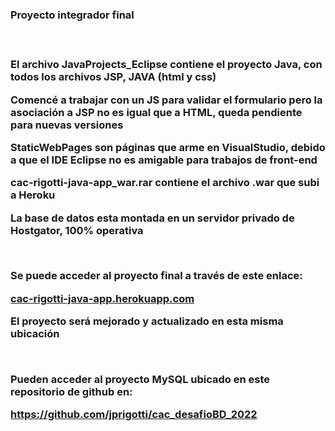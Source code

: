 <h3>Proyecto integrador final<h3>
<br>
<p>El archivo JavaProjects_Eclipse contiene el proyecto Java, con todos los archivos JSP, JAVA (html y css)<p>
<p>Comencé a trabajar con un JS para validar el formulario pero la asociación a JSP no es igual que a HTML, queda pendiente para nuevas versiones<p>
<p>StaticWebPages son páginas que arme en VisualStudio, debido a que el IDE Eclipse no es amigable para trabajos de front-end<p>
<p>cac-rigotti-java-app_war.rar contiene el archivo .war que subi a Heroku<p>
<p>La base de datos esta montada en un servidor privado de Hostgator, 100% operativa<p>
<br>
<p>Se puede acceder al proyecto final a través de este enlace:<p>
<a href="cac-rigotti-java-app.herokuapp.com" target="_blank">cac-rigotti-java-app.herokuapp.com</a>
<br>
<p>El proyecto será mejorado y actualizado en esta misma ubicación<p>
<br>
<p>Pueden acceder al proyecto MySQL ubicado en este repositorio de github en:<p>
<a href="https://github.com/jprigotti/cac_desafioBD_2022" target="_blank">https://github.com/jprigotti/cac_desafioBD_2022</a>